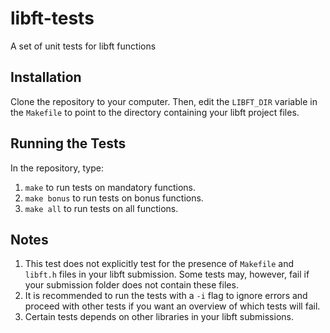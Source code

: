 # libft-tests
A set of unit tests for libft functions

## Installation
Clone the repository to your computer. Then, edit the `LIBFT_DIR` variable in the `Makefile` to point to the directory containing your libft project files.

## Running the Tests
In the repository, type:
1. `make` to run tests on mandatory functions.
2. `make bonus` to run tests on bonus functions.
3. `make all` to run tests on all functions.

## Notes
1. This test does not explicitly test for the presence of `Makefile` and `libft.h` files in your libft submission. Some tests may, however, fail if your submission folder does not contain these files.
2. It is recommended to run the tests with a `-i` flag to ignore errors and proceed with other tests if you want an overview of which tests will fail.
3. Certain tests depends on other libraries in your libft submissions.
